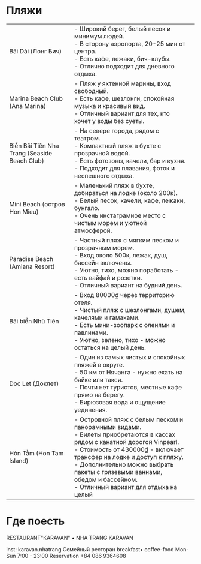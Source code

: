 

# Пляжи 


|                                              |                                                                                                                                                                                                                                                                                                                                         |     |
| -------------------------------------------- | --------------------------------------------------------------------------------------------------------------------------------------------------------------------------------------------------------------------------------------------------------------------------------------------------------------------------------------- | --- |
| Bãi Dài (Лонг Бич)                           | - Широкий берег, белый песок и минимум людей.<br>﻿﻿- В сторону аэропорта, 20-25 мин от центра.<br>﻿﻿- Есть кафе, лежаки, бич-клубы.<br>﻿﻿- Отлично подходит для дневного отдыха.                                                                                                                                                        |     |
| Marina Beach Club (Ana Marina)               | - ﻿﻿Пляж у яхтенной марины, вход свободный.<br>- ﻿﻿Есть кафе, шезлонги, спокойная музыка и красивый вид.<br>- ﻿﻿Отличный вариант для тех, кто хочет у воды без суеты.                                                                                                                                                                   |     |
| Biển Bãi Tiên Nha Trang (Seaside Beach Club) | - На севере города, рядом с театром.<br>- ﻿﻿Компактный пляж в бухте с прозрачной водой.<br>- ﻿﻿Есть фотозоны, качели, бар и кухня.<br>- ﻿﻿Подходит для плавания, фоток и неспешного отдыха.                                                                                                                                             |     |
| Mini Beach (остров Hon Mieu)                 | - Маленький пляж в бухте, добираться на лодке (около 200к).<br>- ﻿﻿Белый песок, качели, кафе, лежаки, бунгало.<br>- ﻿﻿Очень инстаграмное место с чистым морем и уютной атмосферой.                                                                                                                                                      |     |
| Paradise Beach (Amiana Resort)               | - Частный пляж с мягким песком и прозрачным морем.<br>- ﻿﻿Вход около 500к, лежак, душ, бассейн включены.<br>- ﻿﻿Уютно, тихо, можно поработать - есть вайфай и розетки.<br>- ﻿﻿Отличный вариант на будний день.                                                                                                                          |     |
| Bãi biển Nhũ Tiên                            | - Вход 80000₫ через территорию отеля.<br>- ﻿﻿Чистый пляж с шезлонгами, душем, качелями и гамаками.<br>- ﻿﻿Есть мини-зоопарк с оленями и павлинами.<br>- ﻿﻿Уютно, зелено, тихо - можно остаться на целый день.                                                                                                                           |     |
| Doc Let (Доклет)                             | - Один из самых чистых и спокойных пляжей в округе.<br>- ﻿﻿50 км от Нячанга - нужно ехать на байке или такси.<br>- ﻿﻿Почти нет туристов, местные кафе прямо на берегу.<br>- ﻿﻿Бирюзовая вода и ощущение уединения.                                                                                                                      |     |
| Hòn Tằm (Hon Tam Island)                     | - Островной пляж с белым песком и панорамными видами.<br>- ﻿﻿Билеты приобретаются в кассах рядом с канатной дорогой Vinpearl.<br>- ﻿﻿Стоимость от 430000₫ - включает трансфер на лодке и доступ к пляжу.<br>- ﻿﻿Дополнительно можно выбрать пакеты с грязевыми ваннами, обедом и бассейном.<br>- ﻿﻿Отличный вариант для отдыха на целый |     |


# Где поесть


RESTAURANT"KARAVAN" • NHA TRANG KARAVAN


inst: karavan.nhatrang
Семейный ресторан
breakfast• coffee-food
Mon-Sun 7:00 - 23:00
Reservation +84 086 9364608